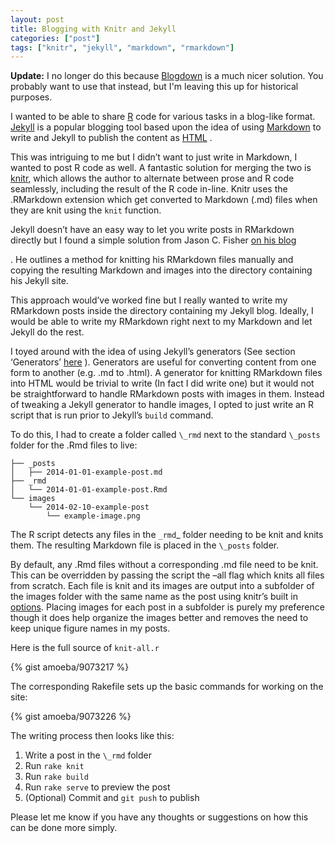 ```yaml
---
layout: post
title: Blogging with Knitr and Jekyll
categories: ["post"]
tags: ["knitr", "jekyll", "markdown", "rmarkdown"]
---
```


<p class="update">
    <strong>Update:</strong> I no longer do this because <a href="https://github.com/rstudio/blogdown">Blogdown</a> is a much nicer solution. You probably want to use that instead, but I'm leaving this up for historical purposes.
</p>

I wanted to be able to share [R](http://r-project.org) code for various
tasks in a blog-like format. [Jekyll](https://jekyllrb.com/)
 is a popular
blogging tool based upon the idea of using
[Markdown](https://daringfireball.net/projects/markdown/)
 to write and
Jekyll to publish the content as
[HTML](https://en.wikipedia.org/wiki/HTML)
.

This was intriguing to me but I didn’t want to just write in Markdown, I
wanted to post R code as well. A fantastic solution for merging the two
is [knitr](http://yihui.name/knitr), which allows the author to
alternate between prose and R code seamlessly, including the result of
the R code in-line. Knitr uses the .RMarkdown extension which get
converted to Markdown (.md) files when they are knit using the `knit`
function.

Jekyll doesn’t have an easy way to let you write posts in RMarkdown
directly but I found a simple solution from Jason C. Fisher [on his
blog](https://web.archive.org/web/20140206154929/http://jfisher-usgs.github.io:80/r/2012/07/03/knitr-jekyll/)

. He
outlines a method for knitting his RMarkdown files manually and copying
the resulting Markdown and images into the directory containing his
Jekyll site.

This approach would’ve worked fine but I really wanted to write my
RMarkdown posts inside the directory containing my Jekyll blog. Ideally,
I would be able to write my RMarkdown right next to my Markdown and let
Jekyll do the rest.

I toyed around with the idea of using Jekyll’s generators (See section
‘Generators’ [here](https://jekyllrb.com/docs/plugins/)
). Generators are
useful for converting content from one form to another (e.g. .md to
.html). A generator for knitting RMarkdown files into HTML would be
trivial to write (In fact I did write one) but it would not be
straightforward to handle RMarkdown posts with images in them. Instead
of tweaking a Jekyll generator to handle images, I opted to just write
an R script that is run prior to Jekyll’s `build` command.

To do this, I had to create a folder called `\_rmd` next to the standard
`\_posts` folder for the .Rmd files to live:

    ├── _posts
    │   ├── 2014-01-01-example-post.md
    ├── _rmd
    │   └── 2014-01-01-example-post.Rmd
    └── images
        └── 2014-02-10-example-post
            └── example-image.png

The R script detects any files in the `_rmd`\_ folder needing to be knit
and knits them. The resulting Markdown file is placed in the `\_posts`
folder.

By default, any .Rmd files without a corresponding .md file need to be
knit. This can be overridden by passing the script the –all flag which
knits all files from scratch. Each file is knit and its images are
output into a subfolder of the images folder with the same name as the
post using knitr’s built in [options](yihui.name/knitr/options). Placing
images for each post in a subfolder is purely my preference though it
does help organize the images better and removes the need to keep unique
figure names in my posts.

Here is the full source of `knit-all.r`

{% gist amoeba/9073217 %}

The corresponding Rakefile sets up the basic commands for working on the
site:

{% gist amoeba/9073226 %}

The writing process then looks like this:

1.  Write a post in the `\_rmd` folder
2.  Run `rake knit`
3.  Run `rake build`
4.  Run `rake serve` to preview the post
5.  (Optional) Commit and `git push` to publish

Please let me know if you have any thoughts or suggestions on how this
can be done more simply.
